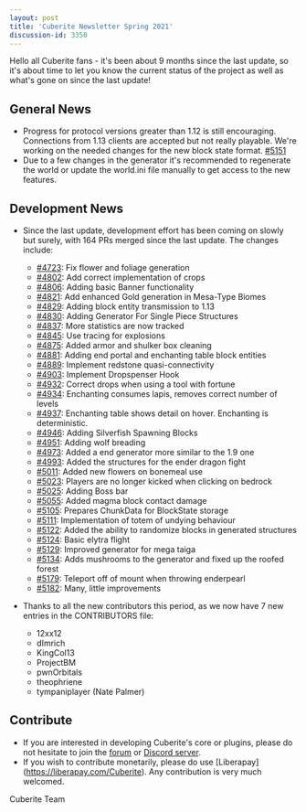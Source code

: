```yaml
---
layout: post
title: 'Cuberite Newsletter Spring 2021'
discussion-id: 3350
---
```

Hello all Cuberite fans - it's been about 9 months since the last 
update, so it's about time to let you know the current status of the 
project as well as what's gone on since the last update!

General News
------------

  - Progress for protocol versions greater than 1.12 is still encouraging.
    Connections from 1.13 clients are accepted but not really playable. We're working
    on the needed changes for the new block state format.
    [#5151](https://github.com/cuberite/cuberite/pull/5151)
  - Due to a few changes in the generator it's recommended to regenerate the world
    or update the world.ini file manually to get access to the new features.

Development News
----------------

 - Since the last update, development effort has been coming on slowly 
   but surely, with 164 PRs merged since the last update. The changes 
   include:
   - [#4723](https://github.com/cuberite/cuberite/pull/4723):
     Fix flower and foliage generation
   - [#4802](https://github.com/cuberite/cuberite/pull/4802):
     Add correct implementation of crops
   - [#4806](https://github.com/cuberite/cuberite/pull/4806):
     Adding basic Banner functionality
   - [#4821](https://github.com/cuberite/cuberite/pull/4821):
     Add enhanced Gold generation in Mesa-Type Biomes
   - [#4829](https://github.com/cuberite/cuberite/pull/4829):
     Adding block entity transmission to 1.13
   - [#4830](https://github.com/cuberite/cuberite/pull/4830):
     Adding Generator For Single Piece Structures
   - [#4837](https://github.com/cuberite/cuberite/pull/4837):
     More statistics are now tracked
   - [#4845](https://github.com/cuberite/cuberite/pull/4845):
     Use tracing for explosions
   - [#4875](https://github.com/cuberite/cuberite/pull/4875):
     Added armor and shulker box cleaning
   - [#4881](https://github.com/cuberite/cuberite/pull/4881):
     Adding end portal and enchanting table block entities
   - [#4889](https://github.com/cuberite/cuberite/pull/4889):
     Implement redstone quasi-connectivity
   - [#4903](https://github.com/cuberite/cuberite/pull/4903):
     Implement Dropspenser Hook
   - [#4932](https://github.com/cuberite/cuberite/pull/4932):
     Correct drops when using a tool with fortune
   - [#4934](https://github.com/cuberite/cuberite/pull/4934):
     Enchanting consumes lapis, removes correct number of levels
   - [#4937](https://github.com/cuberite/cuberite/pull/4937):
     Enchanting table shows detail on hover. Enchanting is deterministic.
   - [#4946](https://github.com/cuberite/cuberite/pull/4946):
     Adding Silverfish Spawning Blocks
   - [#4951](https://github.com/cuberite/cuberite/pull/4951):
     Adding wolf breading
   - [#4973](https://github.com/cuberite/cuberite/pull/4973):
     Added a end generator more similar to the 1.9 one
   - [#4993](https://github.com/cuberite/cuberite/pull/4993):
     Added the structures for the ender dragon fight
   - [#5011](https://github.com/cuberite/cuberite/pull/5011):
     Added new flowers on bonemeal use
   - [#5023](https://github.com/cuberite/cuberite/pull/5023):
     Players are no longer kicked when clicking on bedrock
   - [#5025](https://github.com/cuberite/cuberite/pull/5025):
     Adding Boss bar
   - [#5055](https://github.com/cuberite/cuberite/pull/5055):
     Added magma block contact damage
   - [#5105](https://github.com/cuberite/cuberite/pull/5105):
     Prepares ChunkData for BlockState storage
   - [#5111](https://github.com/cuberite/cuberite/pull/5111):
     Implementation of totem of undying behaviour
   - [#5122](https://github.com/cuberite/cuberite/pull/5122):
     Added the ability to randomize blocks in generated structures
   - [#5124](https://github.com/cuberite/cuberite/pull/5124):
     Basic elytra flight
   - [#5129](https://github.com/cuberite/cuberite/pull/5129):
     Improved generator for mega taiga
   - [#5134](https://github.com/cuberite/cuberite/pull/5134):
     Adds mushrooms to the generator and fixed up the roofed forest
   - [#5179](https://github.com/cuberite/cuberite/pull/5179):
     Teleport off of mount when throwing enderpearl
   - [#5182](https://github.com/cuberite/cuberite/pull/5182):
     Many, little improvements

 - Thanks to all the new contributors this period, as we now have 7 new 
   entries in the CONTRIBUTORS file: 
   - 12xx12 
   - dImrich 
   - KingCol13 
   - ProjectBM 
   - pwnOrbitals 
   - theophriene 
   - tympaniplayer (Nate Palmer) 

Contribute
----------

 - If you are interested in developing Cuberite's core or plugins, 
   please do not hesitate to join the [forum](https://forum.cuberite.org) 
   or [Discord server](https://discord.gg/76w5J6M). 
 - If you wish to contribute monetarily, please do use [Liberapay] 
   (https://liberapay.com/Cuberite). Any contribution is very much 
   welcomed.

Cuberite Team

